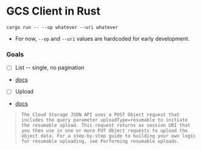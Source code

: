# GCS Client in Rust 

```
cargo run -- --op whatever --uri whatever
```
- For now, `--op` and `--uri` values are hardcoded for early development.

### Goals
* [ ] List -- single, no pagination
 - [docs](https://cloud.google.com/storage/docs/json_api/v1/objects/list)
  
* [ ] Upload
 - [docs](https://cloud.google.com/storage/docs/resumable-uploads#rest-apis)
 >```
 >The Cloud Storage JSON API uses a POST Object request that includes the query parameter uploadType=resumable to initiate the resumable upload. This request returns as session URI that you then use in one or more PUT Object requests to upload the object data. For a step-by-step guide to building your own logic for resumable uploading, see Performing resumable uploads.
 >```



